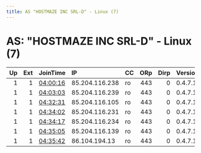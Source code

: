 ```yaml
---
title: AS "HOSTMAZE INC SRL-D" - Linux (7)
---
```


# AS: "HOSTMAZE INC SRL-D" - Linux (7)

|   Up |   Ext | JoinTime                                                                                              | IP             | CC   |   ORp |   Dirp | Version   | Contact                   | Nickname   |   eFamMembers |
|-----:|------:|:------------------------------------------------------------------------------------------------------|:---------------|:-----|------:|-------:|:----------|:--------------------------|:-----------|--------------:|
|    1 |     1 | [04:00:16](https://nusenu.github.io/OrNetStats/w/relay/900BBF3A800EE7ECCF3BCF69E13AF5088D4BB985.html) | 85.204.116.238 | ro   |   443 |      0 | 0.4.7.13  | tornode2022@protonmail.co | hogman3    |             1 |
|    1 |     1 | [04:03:03](https://nusenu.github.io/OrNetStats/w/relay/0DF4CB956237DB411A19DF0935B322F75E69533D.html) | 85.204.116.239 | ro   |   443 |      0 | 0.4.7.13  | tornode2022@protonmail.co | hogman4    |             1 |
|    1 |     1 | [04:32:31](https://nusenu.github.io/OrNetStats/w/relay/20DA274430468F6A16B58435D602E39C2B6A2232.html) | 85.204.116.105 | ro   |   443 |      0 | 0.4.7.13  | tornode2022@protonmail.co | hogman7    |             6 |
|    1 |     1 | [04:34:02](https://nusenu.github.io/OrNetStats/w/relay/8EEA263CB62A0B127EB5AE9708D7C1F9882188E5.html) | 85.204.116.231 | ro   |   443 |      0 | 0.4.7.13  | tornode2022@protonmail.co | hogman5    |             6 |
|    1 |     1 | [04:34:17](https://nusenu.github.io/OrNetStats/w/relay/771541F9A4C8E2FADEB6B43D5EDBC6AFD5DD9A59.html) | 85.204.116.234 | ro   |   443 |      0 | 0.4.7.13  | tornode2022@protonmail.co | hogman5    |             6 |
|    1 |     1 | [04:35:05](https://nusenu.github.io/OrNetStats/w/relay/E0C90700FE1F81044A086591DCB14F02797AC14B.html) | 85.204.116.139 | ro   |   443 |      0 | 0.4.7.13  | tornode2022@protonmail.co | hogman1    |             6 |
|    1 |     1 | [04:35:42](https://nusenu.github.io/OrNetStats/w/relay/962AF2AA5D92C90D26AC3276E7F2BEDC8D0D605E.html) | 86.104.194.13  | ro   |   443 |      0 | 0.4.7.13  | tornode2022@protonmail.co | hogman2    |             6 |
